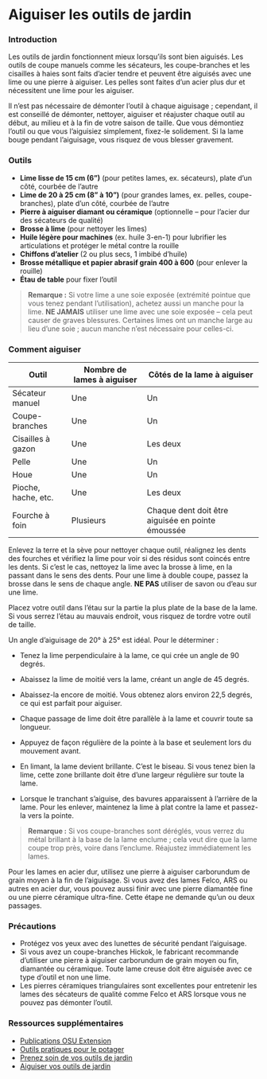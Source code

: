 # Aiguiser les outils de jardin

### Introduction

Les outils de jardin fonctionnent mieux lorsqu’ils sont bien aiguisés. Les outils de coupe manuels comme les sécateurs, les coupe-branches et les cisailles à haies sont faits d’acier tendre et peuvent être aiguisés avec une lime ou une pierre à aiguiser. Les pelles sont faites d’un acier plus dur et nécessitent une lime pour les aiguiser.

Il n’est pas nécessaire de démonter l’outil à chaque aiguisage ; cependant, il est conseillé de démonter, nettoyer, aiguiser et réajuster chaque outil au début, au milieu et à la fin de votre saison de taille. Que vous démontiez l’outil ou que vous l’aiguisiez simplement, fixez-le solidement. Si la lame bouge pendant l’aiguisage, vous risquez de vous blesser gravement.

### Outils

- **Lime lisse de 15 cm (6”)** (pour petites lames, ex. sécateurs), plate d’un côté, courbée de l’autre
- **Lime de 20 à 25 cm (8” à 10”)** (pour grandes lames, ex. pelles, coupe-branches), plate d’un côté, courbée de l’autre
- **Pierre à aiguiser diamant ou céramique** (optionnelle – pour l’acier dur des sécateurs de qualité)
- **Brosse à lime** (pour nettoyer les limes)
- **Huile légère pour machines** (ex. huile 3-en-1) pour lubrifier les articulations et protéger le métal contre la rouille
- **Chiffons d’atelier** (2 ou plus secs, 1 imbibé d’huile)
- **Brosse métallique et papier abrasif grain 400 à 600** (pour enlever la rouille)
- **Étau de table** pour fixer l’outil

> **Remarque :** Si votre lime a une soie exposée (extrémité pointue que vous tenez pendant l’utilisation), achetez aussi un manche pour la lime. **NE JAMAIS** utiliser une lime avec une soie exposée – cela peut causer de graves blessures. Certaines limes ont un manche large au lieu d’une soie ; aucun manche n’est nécessaire pour celles-ci.

### Comment aiguiser


| Outil               | Nombre de lames à aiguiser   | Côtés de la lame à aiguiser              |
|---------------------|-----------------------------|------------------------------------------|
| Sécateur manuel     | Une                         | Un                                       |
| Coupe-branches      | Une                         | Un                                       |
| Cisailles à gazon   | Une                         | Les deux                                 |
| Pelle               | Une                         | Un                                       |
| Houe                | Une                         | Un                                       |
| Pioche, hache, etc. | Une                         | Les deux                                 |
| Fourche à foin      | Plusieurs                   | Chaque dent doit être aiguisée en pointe émoussée |


Enlevez la terre et la sève pour nettoyer chaque outil, réalignez les dents des fourches et vérifiez la lime pour voir si des résidus sont coincés entre les dents. Si c’est le cas, nettoyez la lime avec la brosse à lime, en la passant dans le sens des dents. Pour une lime à double coupe, passez la brosse dans le sens de chaque angle. **NE PAS** utiliser de savon ou d’eau sur une lime.


Placez votre outil dans l’étau sur la partie la plus plate de la base de la lame. Si vous serrez l’étau au mauvais endroit, vous risquez de tordre votre outil de taille.


Un angle d’aiguisage de 20° à 25° est idéal. Pour le déterminer :

- Tenez la lime perpendiculaire à la lame, ce qui crée un angle de 90 degrés.
- Abaissez la lime de moitié vers la lame, créant un angle de 45 degrés.
- Abaissez-la encore de moitié. Vous obtenez alors environ 22,5 degrés, ce qui est parfait pour aiguiser.


- Chaque passage de lime doit être parallèle à la lame et couvrir toute sa longueur.
- Appuyez de façon régulière de la pointe à la base et seulement lors du mouvement avant.
- En limant, la lame devient brillante. C’est le biseau. Si vous tenez bien la lime, cette zone brillante doit être d’une largeur régulière sur toute la lame.
- Lorsque le tranchant s’aiguise, des bavures apparaissent à l’arrière de la lame. Pour les enlever, maintenez la lime à plat contre la lame et passez-la vers la pointe.

> **Remarque :** Si vos coupe-branches sont déréglés, vous verrez du métal brillant à la base de la lame enclume ; cela veut dire que la lame coupe trop près, voire dans l’enclume. Réajustez immédiatement les lames.


Pour les lames en acier dur, utilisez une pierre à aiguiser carborundum de grain moyen à la fin de l’aiguisage. Si vous avez des lames Felco, ARS ou autres en acier dur, vous pouvez aussi finir avec une pierre diamantée fine ou une pierre céramique ultra-fine. Cette étape ne demande qu’un ou deux passages.

### Précautions

- Protégez vos yeux avec des lunettes de sécurité pendant l’aiguisage.
- Si vous avez un coupe-branches Hickok, le fabricant recommande d’utiliser une pierre à aiguiser carborundum de grain moyen ou fin, diamantée ou céramique. Toute lame creuse doit être aiguisée avec ce type d’outil et non une lime.
- Les pierres céramiques triangulaires sont excellentes pour entretenir les lames des sécateurs de qualité comme Felco et ARS lorsque vous ne pouvez pas démonter l’outil.

### Ressources supplémentaires

- [Publications OSU Extension](https://catalog.extension.oregonstate.edu)
- [Outils pratiques pour le potager](http://extension.oregonstate.edu/gardening/practical-tools-vegetable-gardener)
- [Prenez soin de vos outils de jardin](http://extension.oregonstate.edu/gardening/take-good-care-hard-working-garden-tools)
- [Aiguiser vos outils de jardin](http://extension.oregonstate.edu/benton/sites/default/files/sharpgdn_insights2012.pdf)
